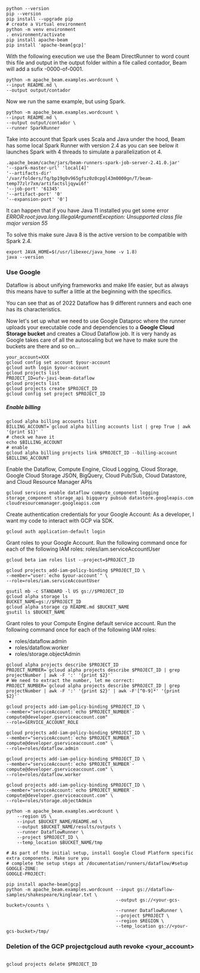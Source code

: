 
```shell
python --version
pip --version
pip install --upgrade pip
# create a Virtual environment
python -m venv environment
. environment/activate
pip install apache-beam
pip install 'apache-beam[gcp]'
```

With the following execution we use the Beam DirectRunner to word count this file and output in the output folder within a file called contador, Beam will add a sufix -0000-of-0001.
```shell
python -m apache_beam.examples.wordcount \
--input README.md \
--output output/contador
```

Now we run the same example, but using Spark.
```shell
python -m apache_beam.examples.wordcount \
--input README.md \
--output output/contador \
--runner SparkRunner
```

Take into account that Spark uses Scala and Java under the hood, Beam has some local Spark Runner with version 2.4 as you can see below it launches Spark with 4 threads to simulate a parallelization ot 4.

```shell
.apache_beam/cache/jars/beam-runners-spark-job-server-2.41.0.jar' 
'--spark-master-url' 'local[4]' 
'--artifacts-dir' '/var/folders/fq/bp19g0v965gfsz0z0cpgl43m0000gn/T/beam-temp77zlr7xm/artifactsljqywi6f' 
'--job-port' '61345' 
'--artifact-port' '0'
'--expansion-port' '0']
```
It can happen that if you have Java 11 installed you get some error
*ERROR:root:java.lang.IllegalArgumentException: Unsupported class file major version 55*

To solve this make sure Java 8 is the active version to be compatible with Spark 2.4.

```shell
export JAVA_HOME=$(/usr/libexec/java_home -v 1.8)
java --version
```

### Use Google

Dataflow is about unifying frameworks and make life easier, but as always this means have to suffer a little at the beginning with the specifics.

You can see that as of 2022 Dataflow has 9 different runners and each one has its characteristics.

Now let's set up what we need to use Google Dataproc where the runner uploads your executable code and dependencies to a **Google Cloud Storage bucket** and creates a Cloud Dataflow job.
It is very handy as Google takes care of all the autoscaling but we have to make sure the buckets are there and so on...
```shell
your_account=XXX
gcloud config set account $your-account
gcloud auth login $your-account
gcloud projects list
PROJECT_ID=ufv-javi-beam-dataflow
gcloud projects list
gcloud projects create $PROJECT_ID
gcloud config set project $PROJECT_ID
```

##### Enable billing
```shell
gcloud alpha billing accounts list
BILLING_ACCOUNT=`gcloud alpha billing accounts list | grep True | awk '{print $1}' `
# check we have it
echo $BILLING_ACCOUNT 
# enable
gcloud alpha billing projects link $PROJECT_ID --billing-account $BILLING_ACCOUNT
```

Enable the Dataflow, Compute Engine, Cloud Logging, Cloud Storage, Google Cloud Storage JSON, BigQuery, Cloud Pub/Sub, Cloud Datastore, and Cloud Resource Manager APIs
```shell
gcloud services enable dataflow compute_component logging storage_component storage_api bigquery pubsub datastore.googleapis.com cloudresourcemanager.googleapis.com
```

Create authentication credentials for your Google Account: As a developer, I want my code to interact with GCP via SDK.
```shell
gcloud auth application-default login

```

Grant roles to your Google Account. Run the following command once for each of the following IAM roles: roles/iam.serviceAccountUser
```shell
gcloud beta iam roles list --project=$PROJECT_ID 

gcloud projects add-iam-policy-binding $PROJECT_ID \
--member="user:`echo $your-account`" \
--role=roles/iam.serviceAccountUser
```

```shell
gsutil mb -c STANDARD -l US gs://$PROJECT_ID
gcloud alpha storage ls
BUCKET_NAME=gs://$PROJECT_ID
gcloud alpha storage cp README.md $BUCKET_NAME
gsutil ls $BUCKET_NAME
```

Grant roles to your Compute Engine default service account.
Run the following command once for each of the following IAM roles: 
* roles/dataflow.admin
* roles/dataflow.worker
* roles/storage.objectAdmin

```shell
gcloud alpha projects describe $PROJECT_ID 
PROJECT_NUMBER=`gcloud alpha projects describe $PROJECT_ID | grep projectNumber | awk -F ':' '{print $2}'`
# We need to extract the number, let me correct:
PROJECT_NUMBER=`gcloud alpha projects describe $PROJECT_ID | grep projectNumber | awk -F ':' '{print $2}' | awk -F'[^0-9]*' '{print $2}'`

gcloud projects add-iam-policy-binding $PROJECT_ID \
--member="serviceAccount:`echo $PROJECT_NUMBER`-compute@developer.gserviceaccount.com" 
--role=SERVICE_ACCOUNT_ROLE

gcloud projects add-iam-policy-binding $PROJECT_ID \
--member="serviceAccount:`echo $PROJECT_NUMBER`-compute@developer.gserviceaccount.com" \
--role=roles/dataflow.admin

gcloud projects add-iam-policy-binding $PROJECT_ID \
--member="serviceAccount:`echo $PROJECT_NUMBER`-compute@developer.gserviceaccount.com" \
--role=roles/dataflow.worker

gcloud projects add-iam-policy-binding $PROJECT_ID \
--member="serviceAccount:`echo $PROJECT_NUMBER`-compute@developer.gserviceaccount.com" \
--role=roles/storage.objectAdmin
```

```shell
python -m apache_beam.examples.wordcount \
    --region US \
    --input $BUCKET_NAME/README.md \
    --output $BUCKET_NAME/results/outputs \
    --runner DataflowRunner \
    --project $PROJECT_ID \
    --temp_location $BUCKET_NAME/tmp
```

```shell
# As part of the initial setup, install Google Cloud Platform specific extra components. Make sure you
# complete the setup steps at /documentation/runners/dataflow/#setup
GOOGLE-ZONE:
GOOGLE-PROJECT:

pip install apache-beam[gcp]
python -m apache_beam.examples.wordcount --input gs://dataflow-samples/shakespeare/kinglear.txt \
                                         --output gs://<your-gcs-bucket>/counts \
                                         --runner DataflowRunner \
                                         --project $PROJECT \
                                         --region $REGION \
                                         --temp_location gs://<your-gcs-bucket>/tmp/
```


### Deletion of the GCP projectgcloud auth revoke <your_account>

```shell

gcloud projects delete $PROJECT_ID
```